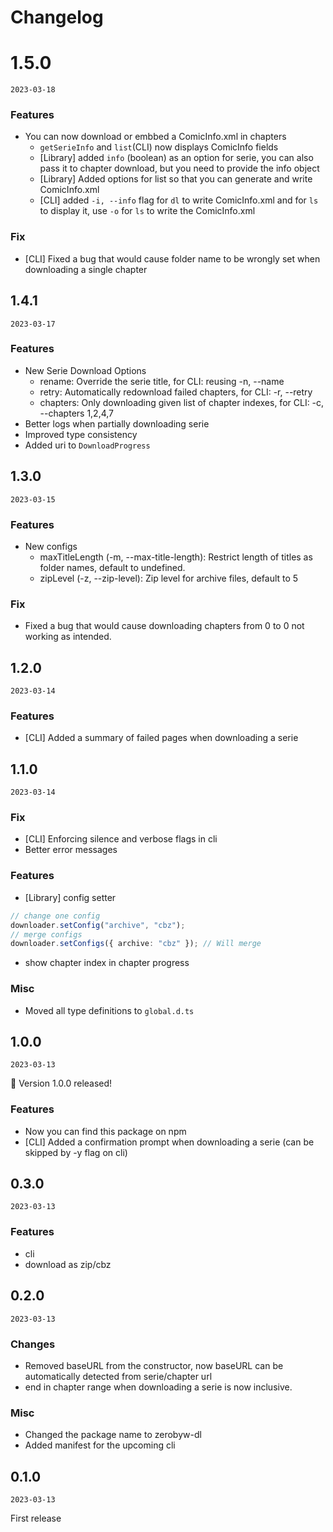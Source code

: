 # Changelog

# 1.5.0

`2023-03-18`

### Features

- You can now download or embbed a ComicInfo.xml in chapters
  - `getSerieInfo` and `list`(CLI) now displays ComicInfo fields
  - [Library] added `info` (boolean) as an option for serie, you can also pass it to chapter download, but you need to provide the info object
  - [Library] Added options for list so that you can generate and write ComicInfo.xml
  - [CLI] added `-i, --info` flag for `dl` to write ComicInfo.xml and for `ls` to display it, use `-o` for `ls` to write the ComicInfo.xml

### Fix

- [CLI] Fixed a bug that would cause folder name to be wrongly set when downloading a single chapter

## 1.4.1

`2023-03-17`

### Features

- New Serie Download Options
  - rename: Override the serie title, for CLI: reusing -n, --name
  - retry: Automatically redownload failed chapters, for CLI: -r, --retry
  - chapters: Only downloading given list of chapter indexes, for CLI: -c, --chapters 1,2,4,7
- Better logs when partially downloading serie
- Improved type consistency
- Added uri to `DownloadProgress`

## 1.3.0

`2023-03-15`

### Features

- New configs
  - maxTitleLength (-m, --max-title-length): Restrict length of titles as folder names, default to undefined.
  - zipLevel (-z, --zip-level): Zip level for archive files, default to 5

### Fix

- Fixed a bug that would cause downloading chapters from 0 to 0 not working as intended.

## 1.2.0

`2023-03-14`

### Features

- [CLI] Added a summary of failed pages when downloading a serie

## 1.1.0

`2023-03-14`

### Fix

- [CLI] Enforcing silence and verbose flags in cli
- Better error messages

### Features

- [Library] config setter

```typescript
// change one config
downloader.setConfig("archive", "cbz");
// merge configs
downloader.setConfigs({ archive: "cbz" }); // Will merge
```

- show chapter index in chapter progress

### Misc

- Moved all type definitions to `global.d.ts`

## 1.0.0

`2023-03-13`

:tada: Version 1.0.0 released!

### Features

- Now you can find this package on npm
- [CLI] Added a confirmation prompt when downloading a serie (can be skipped by -y flag on cli)

## 0.3.0

`2023-03-13`

### Features

- cli
- download as zip/cbz

## 0.2.0

`2023-03-13`

### Changes

- Removed baseURL from the constructor, now baseURL can be automatically detected from serie/chapter url
- end in chapter range when downloading a serie is now inclusive.

### Misc

- Changed the package name to zerobyw-dl
- Added manifest for the upcoming cli

## 0.1.0

`2023-03-13`

First release
